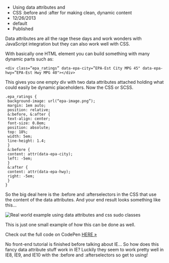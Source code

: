 * Using data attributes and
* CSS :before and :after for making clean, dynamic content
* 12/26/2013
* default
* Published

Data attributes are all the rage these days and work wonders with JavaScript integration but they can also work well with CSS.

With basically one HTML element you can build something with many dynamic parts such as:

```
<div class=”epa_ratings” data-epa-city=”EPA-Est City MPG 45" data-epa-hwy=”EPA-Est Hwy MPG 40"></div> 
```

This gives you one empty div with two data attributes attached holding what could easily be dynamic placeholders. Now the CSS or SCSS.

```
.epa_ratings {
 background-image: url(“epa-image.png”);
 margin: 1em auto;
 position: relative;
 &:before, &:after {
 text-align: center;
 font-size: 0.8em;
 position: absolute;
 top: 18%;
 width: 5em;
 line-height: 1.4;
 }
 &:before {
 content: attr(data-epa-city);
 left: -5em;
 }
 &:after {
 content: attr(data-epa-hwy);
 right: -5em;
 }
}
```

So the big deal here is the :before and :afterselectors in the CSS that use the content of the data attributes. And your end result looks something like this…

![Real world example using data attributes and css sudo classes](https://d262ilb51hltx0.cloudfront.net/max/800/1*1TwLR7cOg9H94zshNs0ARQ.png)

This is just one small example of how this can be done as well.

Check out the full code on CodePen [HERE »](http://cdpn.io/oBgam)

No front-end tutorial is finished before talking about IE…
So how does this fancy data attribute stuff work in IE? Luckily they seem to work pretty well in IE8, IE9, and IE10 with the :before and :afterselectors so get to using!